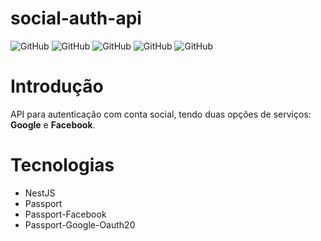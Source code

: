 # social-auth-api
![GitHub](https://img.shields.io/badge/filipewelton-social--auth--api-red)
![GitHub](https://img.shields.io/badge/OAuth2.0-Google-blue)
![GitHub](https://img.shields.io/badge/Tech-Passport-blue)
![GitHub](https://img.shields.io/badge/OAuth2.0-Facebook-blue)
![GitHub](https://img.shields.io/github/license/filipewelton/social-auth-api?style=flat-square)


<h1>Introdução</h1>
API para autenticação com conta social, tendo duas opções de serviços: <b>Google</b> e <b color="blue">Facebook</b>.

<h1>Tecnologias</h1>
<ul>
  <li>NestJS</li>
  <li>Passport</li>
  <li>Passport-Facebook</li>
  <li>Passport-Google-Oauth20</li>
</ul>
